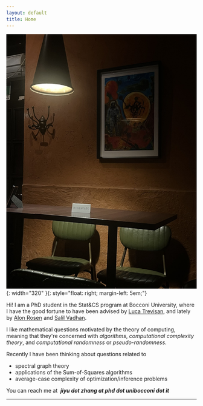 ```yaml
---
layout: default
title: Home
---
```




![PROG](/assets/prog.jpg){: width="320" }{: style="float: right; margin-left: 5em;"}


Hi! I am a PhD student in the Stat&CS program at Bocconi University, where I have the good fortune to have been advised by [Luca Trevisan](https://lucatrevisan.github.io/), and lately by [Alon Rosen](https://www.alonrosen.net/) and [Salil Vadhan](https://salil.seas.harvard.edu/).

I like mathematical questions motivated by the theory of computing, meaning that they're concerned with *algorithms*,  *computational complexity theory*, and *computational randomness* or *pseudo-randomness*. 

Recently I have been thinking about questions related to

* spectral graph theory
* applications of the Sum-of-Squares algorithms
* average-case complexity of optimization/inference problems

You can reach me at &nbsp;***jiyu dot zhang at phd dot unibocconi dot it***

---







